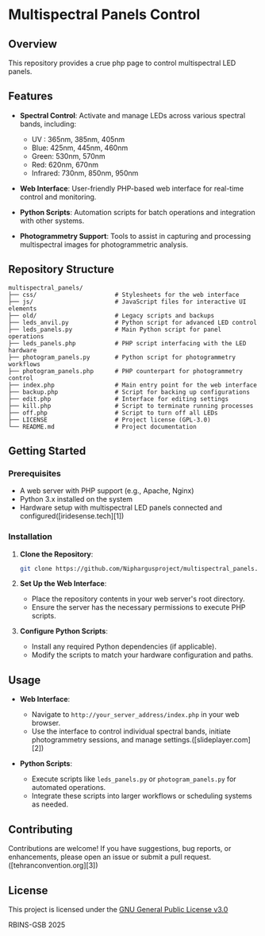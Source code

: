 

# Multispectral Panels Control

## Overview

This repository provides a crue  php page to control multispectral LED panels.

## Features

* **Spectral Control**: Activate and manage LEDs across various spectral bands, including:
  * UV : 365nm, 385nm, 405nm
  * Blue: 425nm, 445nm, 460nm
  * Green: 530nm, 570nm
  * Red: 620nm, 670nm
  * Infrared: 730nm, 850nm, 950nm

* **Web Interface**: User-friendly PHP-based web interface for real-time control and monitoring.

* **Python Scripts**: Automation scripts for batch operations and integration with other systems.

* **Photogrammetry Support**: Tools to assist in capturing and processing multispectral images for photogrammetric analysis.

## Repository Structure

```
multispectral_panels/
├── css/                      # Stylesheets for the web interface
├── js/                       # JavaScript files for interactive UI elements
├── old/                      # Legacy scripts and backups
├── leds_anvil.py             # Python script for advanced LED control
├── leds_panels.py            # Main Python script for panel operations
├── leds_panels.php           # PHP script interfacing with the LED hardware
├── photogram_panels.py       # Python script for photogrammetry workflows
├── photogram_panels.php      # PHP counterpart for photogrammetry control
├── index.php                 # Main entry point for the web interface
├── backup.php                # Script for backing up configurations
├── edit.php                  # Interface for editing settings
├── kill.php                  # Script to terminate running processes
├── off.php                   # Script to turn off all LEDs
├── LICENSE                   # Project license (GPL-3.0)
└── README.md                 # Project documentation
```

## Getting Started

### Prerequisites

* A web server with PHP support (e.g., Apache, Nginx)
* Python 3.x installed on the system
* Hardware setup with multispectral LED panels connected and configured([iridesense.tech][1])

### Installation

1. **Clone the Repository**:

   ```bash
   git clone https://github.com/Niphargusproject/multispectral_panels.git
   ```

2. **Set Up the Web Interface**:

   * Place the repository contents in your web server's root directory.
   * Ensure the server has the necessary permissions to execute PHP scripts.

3. **Configure Python Scripts**:

   * Install any required Python dependencies (if applicable).
   * Modify the scripts to match your hardware configuration and paths.

## Usage

* **Web Interface**:

  * Navigate to `http://your_server_address/index.php` in your web browser.
  * Use the interface to control individual spectral bands, initiate photogrammetry sessions, and manage settings.([slideplayer.com][2])

* **Python Scripts**:

  * Execute scripts like `leds_panels.py` or `photogram_panels.py` for automated operations.
  * Integrate these scripts into larger workflows or scheduling systems as needed.

## Contributing

Contributions are welcome! If you have suggestions, bug reports, or enhancements, please open an issue or submit a pull request.([tehranconvention.org][3])

## License

This project is licensed under the [GNU General Public License v3.0](LICENSE)

RBINS-GSB 2025

